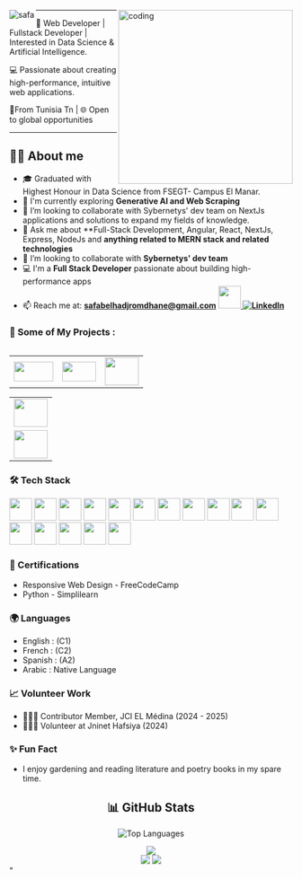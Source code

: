 <p>
<a >
<img src="https://readme-typing-svg.herokuapp.com/?font=Caveat&size=36&color=986960&center=true&vCenter=true&lines=Hi+%2C+I%27m+Safa+Belhadj+Romdhane;💻+I%27m+a+Full+stack+developer;" align="left" alt="safa" />
</a>
    <a> <img align="right" alt="coding" width="310" src="https://media.tenor.com/IF2JdxzmyN4AAAAj/coding-girl.gif"></a>
</p>




























----------------------------------------------------------------------------------------------------------------------------------------------------------------------------------------------------------------------------------------------------------------------------
  

🚀 Web Developer | Fullstack Developer | Interested in Data Science & Artificial Intelligence.

💻 Passionate about creating high-performance, intuitive web applications.

📍From  Tunisia Tn | 🌐 Open to global opportunities 


----------------------------------------------------------------------------------------
  👧🏽 About me
----------------------------------------------------------------------------------------

- 🎓 Graduated with Highest Honour in Data Science from FSEGT- Campus El Manar.
- 🌱 I'm currently exploring **Generative AI and Web Scraping**
-  👯 I’m looking to collaborate with Sybernetys' dev team on NextJs applications and solutions to expand my fields of knowledge.
- 💬 Ask me about **Full-Stack Development, Angular, React, NextJs, Express, NodeJs and **anything related to MERN stack and related technologies**
- 👯 I’m looking to collaborate with **Sybernetys' dev team**
- 💻 I'm a **Full Stack Developer** passionate about building high-performance apps
- 📫 Reach me at: **safabelhadjromdhane@gmail.com**
                  **<a href="https://www.linkedin.com/in/YOUR_USERNAME/" target="_blank">
                  <img src="https://cdn.jsdelivr.net/gh/devicons/devicon/icons/linkedin/linkedin-original.svg" width="40" />
                  </a> [![LinkedIn](https://img.shields.io/badge/-LinkedIn-blue?logo=linkedin)](https://linkedin.com/in/safabelhadjromdhane)**  
  




### 🚀 Some of My Projects :




<table style="width:100%" align="left">
  
  <tr>
     
   <td colspan="6" align="left"> 
    <a href="https://https://www.ikonoklass.fr/" onclick="window.open(this.href, '_blank'); return false;">
       <img src="https://www.ikonoklass.fr/assets/icons/logo1.webp" width="70"  height="35"/>
    </a>
        
  </td>

 <td colspan="6" align="left">
  
  <a href="https://facilitys-international.fr/" onclick="window.open(this.href, '_blank'); return false;">
          
  <img src="https://facilitys-international.fr/assets/icons/logo-facilitys.webp" width="60"  height="35"/>
         
 </a>
 
 </td>

  
  
  <td colspan="6" align="left"> 
  
   <a href="https://www.architectis.fr/" onclick="window.open(this.href, '_blank'); return false;">
           
   <img src="https://www.architectis.fr//assets/icons/logo-architectis.webp" width="60"  height="50"/>
    
       
   </a>
  </td>




  </tr> 
 
  </table>






<p align=center>
 <table style="width:100% align="right">
  <tr colspan="6" align="right">
   <td>
    
 <a href="https://www.architectis.fr/" onclick="window.open(this.href, '_blank'); return false;">
           
   <img src="https://www.architectis.fr//assets/icons/logo-architectis.webp" width="60"  height="50"/>
   </td>
  </tr>
   <tr colspan="6" align="right">
   <td>
    
 <a href="https://www.architectis.fr/" onclick="window.open(this.href, '_blank'); return false;">
           
   <img src="https://www.architectis.fr//assets/icons/logo-architectis.webp" width="60"  height="50"/>
   </td>
  </tr>
 </table>
</p>


  

### 🛠️ Tech Stack

<p align="left">



 
  <img src="https://cdn.jsdelivr.net/gh/devicons/devicon/icons/angular/angular-original.svg" width="40" />
  <img src="https://cdn.jsdelivr.net/gh/devicons/devicon/icons/nextjs/nextjs-original.svg" width="40"/>
  
  <img src="https://cdn.jsdelivr.net/gh/devicons/devicon/icons/react/react-original.svg" width="40"/>
  <img src="https://cdn.jsdelivr.net/gh/devicons/devicon/icons/nodejs/nodejs-original.svg" width="40"/>
  
  <img src="https://cdn.jsdelivr.net/gh/devicons/devicon/icons/javascript/javascript-original.svg" width="40"/>
  <img src="https://cdn.jsdelivr.net/gh/devicons/devicon/icons/typescript/typescript-original.svg" width="40"/>
  
  <img src="https://cdn.jsdelivr.net/gh/devicons/devicon/icons/tailwindcss/tailwindcss-original.svg" width="40" />
  <img src="https://cdn.jsdelivr.net/gh/devicons/devicon/icons/bootstrap/bootstrap-original.svg" width="40" />
  
  <img src="https://cdn.jsdelivr.net/gh/devicons/devicon/icons/figma/figma-original.svg" width="40"/>
  <img src="https://cdn.jsdelivr.net/gh/devicons/devicon/icons/postman/postman-original.svg" width="40"/>
  
  <img src="https://cdn.jsdelivr.net/gh/devicons/devicon/icons/mongodb/mongodb-original.svg" width="40"/>
  <img src="https://cdn.jsdelivr.net/gh/devicons/devicon/icons/mysql/mysql-original.svg" width="40" />
  
  <img src="https://cdn.jsdelivr.net/gh/devicons/devicon/icons/postgresql/postgresql-original.svg" width="40" />
  <img src="https://cdn.jsdelivr.net/gh/devicons/devicon/icons/express/express-original.svg" width="40"/>
  
  <img src="https://cdn.jsdelivr.net/gh/devicons/devicon/icons/html5/html5-original.svg" width="40"/>
  <img src="https://cdn.jsdelivr.net/gh/devicons/devicon/icons/css3/css3-original.svg" width="40"/>
  <!-- Add more icons as needed -->




  
</p>

<p align="center">

  
  ### 📜 Certifications

  
 - Responsive Web Design - FreeCodeCamp
 - Python - Simplilearn




 ### 🌍 Languages


 -  English  : (C1)
 -  French  : (C2)
 -  Spanish : (A2)
 -  Arabic  : Native Language

    
  
  ### 📈 Volunteer Work


  - 🙋🏽‍♀️ Contributor Member, JCI EL Médina (2024 - 2025)
  - 🙋🏽‍♀️ Volunteer at Jninet Hafsiya (2024)



  
  ### ✨ Fun Fact

 
   * I enjoy gardening and reading literature and poetry books in my spare time.

</p>







<div class="flex flex-cols-2" align="center">
 
 
 ## 📊 GitHub Stats



  ![Top Languages](https://github-readme-stats.vercel.app/api/top-langs/?username=safabelhadjromdhane&layout=compact&theme=radical)  
  <!-- GitHub Activity Graph -->

  <img src="https://github-profile-summary-cards.vercel.app/api/cards/profile-details?username=safabelhadjromdhane&theme=tokyonight" />



</div>
<div class="flex flex-cols-2" align="center">
    <!-- Stats card -->
 
  <img  src="https://github-readme-stats.vercel.app/api?username=safabelhadjromdhane&show_icons=true&theme=radical&hide_title=true" />

<!-- Contribution chart (radar-style) -->
  <img  src="https://github-readme-stats.vercel.app/api?username=safabelhadjromdhane&show_icons=true&hide=prs,issues,contribs&theme=tokyonight" />
</div>
"
